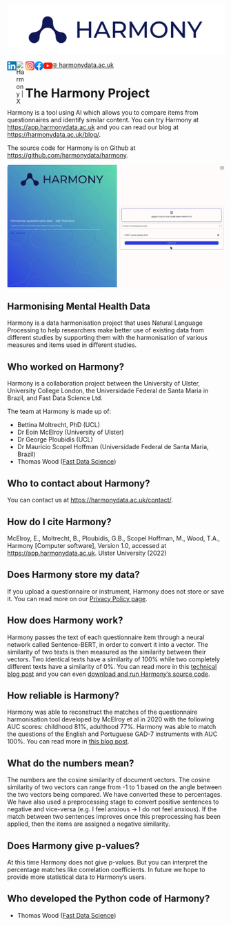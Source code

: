 ![The Harmony Project logo](https://raw.githubusercontent.com/harmonydata/brand/main/Logo/PNG/%D0%BB%D0%BE%D0%B3%D0%BE%20%D1%84%D1%83%D0%BB-05.png)

<a href="https://harmonydata.ac.uk"><span align="left">🌐 harmonydata.ac.uk</span></a>
<a href="https://www.linkedin.com/company/harmonydata"><img align="left" src="https://raw.githubusercontent.com//harmonydata/.github/main/profile/linkedin.svg" alt="Harmony | LinkedIn" width="21px"/></a>
<a href="https://twitter.com/harmony_data"><img align="left" src="https://raw.githubusercontent.com//harmonydata/.github/main/profile/x" alt="Harmony | X" width="21px"/></a>
<a href="https://www.instagram.com/harmonydata/"><img align="left" src="https://raw.githubusercontent.com//harmonydata/.github/main/profile/instagram.svg" alt="Harmony | Instagram" width="21px"/></a>
<a href="https://www.facebook.com/people/Harmony-Project/100086772661697/"><img align="left" src="https://raw.githubusercontent.com//harmonydata/.github/main/profile/fb.svg" alt="Harmony | Facebook" width="21px"/></a>
<a href="https://www.youtube.com/channel/UCraLlfBr0jXwap41oQ763OQ"><img align="left" src="https://raw.githubusercontent.com//harmonydata/.github/main/profile/yt.svg" alt="Harmony | YouTube" width="21px"/></a>

# The Harmony Project

Harmony is a tool using AI which allows you to compare items from questionnaires and identify similar content. You can try Harmony at https://app.harmonydata.ac.uk and you can read our blog at https://harmonydata.ac.uk/blog/.

The source code for Harmony is on Github at https://github.com/harmonydata/harmony.

[![Harmonising questionnaires](/profile/video.jpg)](https://www.youtube.com/watch?v=cEZppTBj1NI "Harmonising questionnaires")

## Harmonising Mental Health Data

Harmony is a data harmonisation project that uses Natural Language Processing to help researchers make better use of existing data from different studies by supporting them with the harmonisation of various measures and items used in different studies.

## Who worked on Harmony?

Harmony is a collaboration project between the University of Ulster, University College London, the Universidade Federal de Santa Maria in Brazil, and Fast Data Science Ltd.

The team at Harmony is made up of:

* Bettina Moltrecht, PhD (UCL)
* Dr Eoin McElroy (University of Ulster)
* Dr George Ploubidis (UCL)
* Dr Mauricio Scopel Hoffman (Universidade Federal de Santa Maria, Brazil)
* Thomas Wood ([Fast Data Science](https://fastdatascience.com))

## Who to contact about Harmony?

You can contact us at https://harmonydata.ac.uk/contact/.

## How do I cite Harmony?

McElroy, E., Moltrecht, B., Ploubidis, G.B., Scopel Hoffman, M., Wood, T.A., Harmony [Computer software], Version 1.0, accessed at https://app.harmonydata.ac.uk. Ulster University (2022)

## Does Harmony store my data?

If you upload a questionnaire or instrument, Harmony does not store or save it. You can read more on our [Privacy Policy page](https://harmonydata.ac.uk/privacy-policy/).

## How does Harmony work?

Harmony passes the text of each questionnaire item through a neural network called Sentence-BERT, in order to convert it into a vector. The similarity of two texts is then measured as the similarity between their vectors. Two identical texts have a similarity of 100% while two completely different texts have a similarity of 0%. You can read more in this [technical blog post](https://harmonydata.ac.uk/how-does-harmony-work/) and you can even [download and run Harmony’s source code](https://github.com/harmonydata/harmony).

## How reliable is Harmony?

Harmony was able to reconstruct the matches of the questionnaire harmonisation tool developed by McElroy et al in 2020 with the following AUC scores: childhood 81%, adulthood 77%. Harmony was able to match the questions of the English and Portuguese GAD-7 instruments with AUC 100%. You can read more in [this blog post](https://harmonydata.ac.uk/measuring-the-performance-of-nlp-algorithms/).

## What do the numbers mean?

The numbers are the cosine similarity of document vectors. The cosine similarity of two vectors can range from -1 to 1 based on the angle between the two vectors being compared. We have converted these to percentages. We have also used a preprocessing stage to convert positive sentences to negative and vice-versa (e.g. I feel anxious -> I do not feel anxious). If the match between two sentences improves once this preprocessing has been applied, then the items are assigned a negative similarity.

## Does Harmony give p-values?
At this time Harmony does not give p-values. But you can interpret the percentage matches like correlation coefficients. In future we hope to provide more statistical data to Harmony’s users.

## Who developed the Python code of Harmony?

* Thomas Wood ([Fast Data Science](https://fastdatascience.com))
